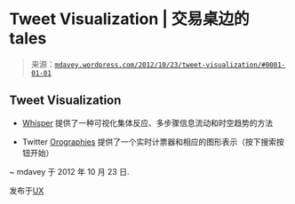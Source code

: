 <!--yml

分类：未分类

日期：2024-05-18 06:34:20

-->

# Tweet Visualization | 交易桌边的 tales

> 来源：[`mdavey.wordpress.com/2012/10/23/tweet-visualization/#0001-01-01`](https://mdavey.wordpress.com/2012/10/23/tweet-visualization/#0001-01-01)

## Tweet Visualization

+   [Whisper](http://www.whisperseer.com/stories.html) 提供了一种可视化集体反应、多步骤信息流动和时空趋势的方法

+   Twitter [Orographies](http://www.datainterfaces.org/projects/project.php?q=TwitterOrographies&track=EURGBP) 提供了一个实时计票器和相应的图形表示（按下搜索按钮开始）

~ mdavey 于 2012 年 10 月 23 日.

发布于[UX](https://mdavey.wordpress.com/category/ux/)
